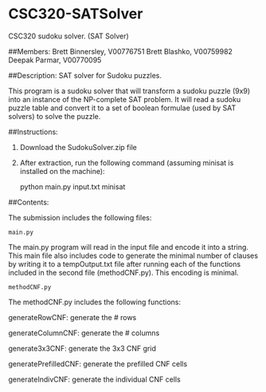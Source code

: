 # CSC320-SATSolver
CSC320 sudoku solver. (SAT Solver)

##Members:
Brett Binnersley, V00776751
Brett Blashko, V00759982
Deepak Parmar, V00770095


##Description:
SAT solver for Sudoku puzzles.

This program is a sudoku solver that will transform a sudoku puzzle (9x9) into an
instance of the NP-complete SAT problem.  It will read a sudoku puzzle table and
convert it to a set of boolean formulae (used by SAT solvers) to solve the puzzle.

##Instructions:

1) Download the SudokuSolver.zip file

2) After extraction, run the following command (assuming minisat is installed on the machine):

	python main.py input.txt minisat
	
##Contents:

The submission includes the following files:

	main.py 

The main.py program will read in the input file and encode it into a string. This main file also includes code to generate the minimal number of clauses by writing it to a tempOutput.txt file after running each of the functions included in the second file (methodCNF.py).  This encoding is minimal.
	
	methodCNF.py 

The methodCNF.py includes the following functions:
	
generateRowCNF:  generate the # rows 

generateColumnCNF:   generate the # columns

generate3x3CNF:   generate the 3x3 CNF grid

generatePrefilledCNF:  generate the prefilled CNF cells

generateIndivCNF:   generate the individual CNF cells
